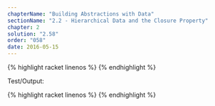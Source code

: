 ```yaml
---
chapterName: "Building Abstractions with Data"
sectionName: "2.2 - Hierarchical Data and the Closure Property"
chapter: 2
solution: "2.58"
order: "058"
date: 2016-05-15
---
```


{% highlight racket linenos %}
{% endhighlight %}

Test/Output:

{% highlight racket linenos %}
{% endhighlight %}
